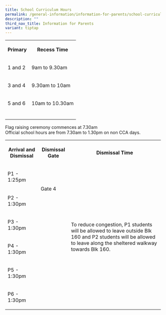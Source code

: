 ```yaml
---
title: School Curriculum Hours
permalink: /general-information/information-for-parents/school-curriculum-hours/
description: ""
third_nav_title: Information for Parents
variant: tiptap
---
```

<table><tbody><tr><th rowspan="1" colspan="1"><p>Primary</p></th><th rowspan="1" colspan="1"><p>Recess Time</p></th></tr><tr><td rowspan="1" colspan="1"><p>1 and 2</p></td><td rowspan="1" colspan="1"><p>9am to 9.30am<br></p></td></tr><tr><td rowspan="1" colspan="1"><p>3 and 4</p></td><td rowspan="1" colspan="1"><p>9.30am to 10am</p></td></tr><tr><td rowspan="1" colspan="1"><p>5 and 6</p></td><td rowspan="1" colspan="1"><p>10am to 10.30am</p></td></tr><tr><td rowspan="1" colspan="1"><p></p></td><td rowspan="1" colspan="1"><p></p></td></tr></tbody></table><p>Flag raising ceremony commences at 7.30am<br>Official school hours are from 7.30am to 1.30pm on non CCA days.</p><p></p><table><tbody><tr><th rowspan="1" colspan="1"><p>Arrival and Dismissal</p></th><th rowspan="1" colspan="1"><p>Dismissal Gate</p></th><th rowspan="1" colspan="1"><p>Dismissal Time</p></th></tr><tr><td rowspan="1" colspan="1"><p>P1 - 1:25pm</p></td><td rowspan="2" colspan="1"><p>Gate 4</p></td><td rowspan="6" colspan="1"><p>To reduce congestion, P1 students will be allowed to leave outside Blk 160 and P2 students will be allowed to leave along the sheltered walkway towards Blk 160.</p></td></tr><tr><td rowspan="1" colspan="1"><p>P2 - 1:30pm</p></td></tr><tr><td rowspan="1" colspan="1"><p>P3 - 1:30pm</p></td><td rowspan="1" colspan="1"><p></p></td></tr><tr><td rowspan="1" colspan="1"><p>P4 - 1:30pm</p></td><td rowspan="1" colspan="1"><p></p></td></tr><tr><td rowspan="1" colspan="1"><p>P5 - 1:30pm</p></td><td rowspan="1" colspan="1"><p></p></td></tr><tr><td rowspan="1" colspan="1"><p>P6 - 1:30pm</p></td><td rowspan="1" colspan="1"><p></p></td></tr></tbody></table><p></p>